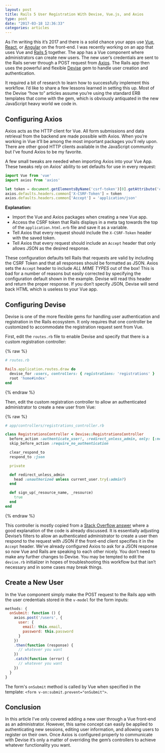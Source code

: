 ```yaml
---
layout: post
title: Rails 5 User Registration With Devise, Vue.js, and Axios
type: post
date: "2017-03-18 12:36:33"
categories: articles
---
```

As I’m writing this it’s 2017 and there is a solid chance your apps use [Vue](https://vuejs.org/), [React](https://facebook.github.io/react/), or [Angular](https://angularjs.org/) on the front-end. I was recently working on an app that uses Vue and [Rails 5](http://rubyonrails.org/) together. The app has a Vue component where administrators can create new users. The new user’s credentials are sent to the Rails server through a POST request from [Axios](https://github.com/mzabriskie/axios). The Rails app then uses the powerful and flexible [Devise](https://github.com/plataformatec/devise) gem to handle user creation and authentication.

It required a bit of research to learn how to successfully implement this workflow. I’d like to share a few lessons learned in setting this up. Most of the Devise “how to” articles assume you’re using the standard ERB templates that come with the gem, which is obviously antiquated in the new JavaScript heavy world we code in.

## Configuring Axios

Axios acts as the HTTP client for Vue. All form submissions and data retrieval from the backend are made possible with Axios. When you’re working in Vue it’ll be among the most important packages you’ll rely upon. There are other good HTTP clients available in the JavaScript community but I’ve found Axios to be my favorite.

A few small tweaks are needed when importing Axios into your Vue App. These tweaks rely on Axios’ ability to set defaults for use in every request:

```js
import Vue from 'vue'
import axios from 'axios'

let token = document.getElementsByName('csrf-token')[0].getAttribute('content')
axios.defaults.headers.common['X-CSRF-Token'] = token
axios.defaults.headers.common['Accept'] = 'application/json'
```

**Explanation:**

- Import the Vue and Axios packages when creating a new Vue app.
- Access the CSRF token that Rails displays in a meta tag towards the top of the `application.html.erb` file and save it as a variable.
- Tell Axios that every request should include the `X-CSRF-Token` header with the saved token.
- Tell Axios that every request should include an `Accept` header that only allows JSON as the desired response.

These configuration defaults tell Rails that requests are valid by including the CSRF Token and that all responses should be formatted as JSON. Axios sets the `Accept` header to include *ALL MIME TYPES* out of the box! This is bad for a number of reasons but easily corrected by specifying the configuration default shown in the example. Devise will read this header and return the proper response. If you don’t specify JSON, Devise will send back HTML which is useless to your Vue app.

## Configuring Devise

Devise is one of the more flexible gems for handling user authentication and registration in the Rails ecosystem. It only requires that one controller be customized to accommodate the registration request sent from Vue.

First, edit the `routes.rb` file to enable Devise and specify that there is a custom registration controller:

{% raw %}
```ruby
# routes.rb

Rails.application.routes.draw do
  devise_for :users, controllers: { registrations: 'registrations' }
  root 'home#index'
end
```
{% endraw %}

Then, edit the custom registration controller to allow an authenticated administrator to create a new user from Vue:

{% raw %}
```ruby
# app/controllers/registrations_controller.rb

class RegistrationsController < Devise::RegistrationsController
  before_action :authenticate_user!, :redirect_unless_admin, only: [:new, :create]
  skip_before_action :require_no_authentication

  clear_respond_to
  respond_to :json

  private

  def redirect_unless_admin
    head :unauthorized unless current_user.try(:admin?)
  end

  def sign_up(_resource_name, _resource)
    true
  end
end
```
{% endraw %}

This controller is mostly copied from a [Stack Overflow answer](http://stackoverflow.com/a/36209399/1678740) where a good explanation of the code is already discussed. It is essentially adjusting Devise’s filters to allow an authenticated administrator to create a user then respond to the request with JSON if the front-end client specifies it in the `Accept` header. We’ve already configured Axios to ask for a JSON response so now Vue and Rails are speaking to each other nicely. You don’t need to make any further changes to Devise. You may be tempted to edit the `devise.rb` initializer in hopes of troubleshooting this workflow but that isn’t necessary and in some cases may break things.

## Create a New User

In the Vue component simply make the POST request to the Rails app with the user credentials stored in the `v-model` for the form inputs:

```js
methods: {
  onSubmit: function () {
    axios.post('/users', {
      user: {
        email: this.email,
        password: this.password
      }
    })
    .then(function (response) {
      // whatever you want
    })
    .catch(function (error) {
      // whatever you want
    })
  }
}
```

The form's `onSubmit` method is called by Vue when specified in the template: `<form v-on:submit.prevent="onSubmit">`.

## Conclusion

In this article I’ve only covered adding a new user through a Vue front-end as an administrator. However, this same concept can easily be applied to authenticating new sessions, editing user information, and allowing users to register on their own. Once Axios is configured properly to communicate with Devise it’s only a matter of overriding the gem’s controllers to achieve whatever functionality you want.
